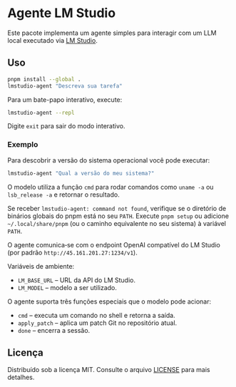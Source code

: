 # Agente LM Studio

Este pacote implementa um agente simples para interagir com um LLM local executado via [LM Studio](https://lmstudio.ai).

## Uso

```bash
pnpm install --global .
lmstudio-agent "Descreva sua tarefa"
```

Para um bate-papo interativo, execute:

```bash
lmstudio-agent --repl
```
Digite `exit` para sair do modo interativo.

### Exemplo

Para descobrir a versão do sistema operacional você pode executar:

```bash
lmstudio-agent "Qual a versão do meu sistema?"
```
O modelo utiliza a função `cmd` para rodar comandos como `uname -a` ou `lsb_release -a` e retornar o resultado.

Se receber `lmstudio-agent: command not found`, verifique se o diretório de binários globais do pnpm está no seu `PATH`.
Execute `pnpm setup` ou adicione `~/.local/share/pnpm` (ou o caminho equivalente no seu sistema) à variável `PATH`.

O agente comunica‑se com o endpoint OpenAI compatível do LM Studio (por padrão `http://45.161.201.27:1234/v1`).

Variáveis de ambiente:

- `LM_BASE_URL` – URL da API do LM Studio.
- `LM_MODEL` – modelo a ser utilizado.

O agente suporta três funções especiais que o modelo pode acionar:

- `cmd` – executa um comando no shell e retorna a saída.
- `apply_patch` – aplica um patch Git no repositório atual.
- `done` – encerra a sessão.

## Licença

Distribuído sob a licença MIT. Consulte o arquivo [LICENSE](LICENSE) para mais detalhes.
